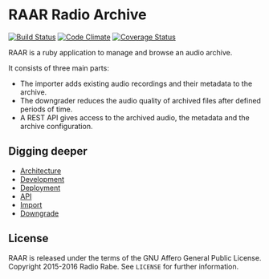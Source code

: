 # RAAR Radio Archive

[![Build Status](https://travis-ci.org/radiorabe/raar.svg)](https://travis-ci.org/radiorabe/raar)
[![Code Climate](https://codeclimate.com/github/radiorabe/raar/badges/gpa.svg)](https://codeclimate.com/github/radiorabe/raar)
[![Coverage Status](https://coveralls.io/repos/github/radiorabe/raar/badge.svg?branch=master)](https://coveralls.io/github/radiorabe/raar?branch=master)

RAAR is a ruby application to manage and browse an audio archive.

It consists of three main parts:

* The importer adds existing audio recordings and their metadata to the archive.
* The downgrader reduces the audio quality of archived files after defined periods of time.
* A REST API gives access to the archived audio, the metadata and the archive configuration.

## Digging deeper

* [Architecture](doc/architecture.md)
* [Development](doc/development.md)
* [Deployment](doc/deployment.md)
* [API](doc/api.md)
* [Import](doc/import.md)
* [Downgrade](doc/downgrade.md)

## License

RAAR is released under the terms of the GNU Affero General Public License.
Copyright 2015-2016 Radio Rabe.
See `LICENSE` for further information.
